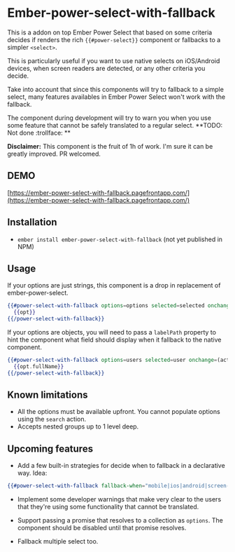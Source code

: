 # Ember-power-select-with-fallback

This is a addon on top Ember Power Select that based on some criteria decides if renders the rich `{{#power-select}}`
component or fallbacks to a simpler `<select>`.

This is particularly useful if you want to use native selects on iOS/Android devices, when
screen readers are detected, or any other criteria you decide.

Take into account that since this components will try to fallback to a simple select, many features
availables in Ember Power Select won't work with the fallback.

The component during development will try to warn you when you use some feature that cannot be safely
translated to a regular select. **TODO: Not done :trollface: **

**Disclaimer:** This component is the fruit of 1h of work. I'm sure it can be greatly improved. PR welcomed.

## DEMO

[https://ember-power-select-with-fallback.pagefrontapp.com/](https://ember-power-select-with-fallback.pagefrontapp.com/)

## Installation

* `ember install ember-power-select-with-fallback` (not yet published in NPM)

## Usage

If your options are just strings, this component is a drop in replacement of ember-power-select.

```hbs
{{#power-select-with-fallback options=options selected=selected onchange=(action (mut selected)) as |opt|}}
  {{opt}}
{{/power-select-with-fallback}}
```

If your options are objects, you will need to pass a `labelPath` property to hint the component what
field should display when it fallback to the native component.


```hbs
{{#power-select-with-fallback options=users selected=user onchange=(action (mut user)) labelPath="fullName" as |opt|}}
  {{opt.fullName}}
{{/power-select-with-fallback}}
```

## Known limitations

* All the options must be available upfront. You cannot populate options using the `search` action.
* Accepts nested groups up to 1 level deep.

## Upcoming features

* Add a few built-in strategies for decide when to fallback in a declarative way. Idea:

```hbs
{{#power-select-with-fallback fallback-when="mobile|ios|android|screen-reader" ... as |opt|}}
```

* Implement some developer warnings that make very clear to the users that they're using some functionality
that cannot be translated.

* Support passing a promise that resolves to a collection as `options`. The component should be disabled
until that promise resolves.

* Fallback multiple select too.
